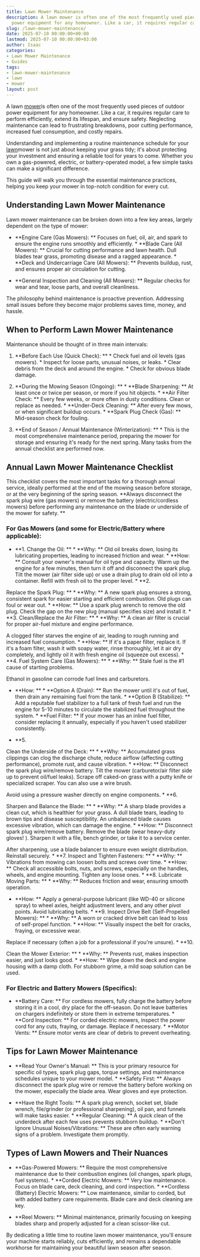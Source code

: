 ```yaml
---
title: Lawn Mower Maintenance
description: A lawn mower is often one of the most frequently used pieces of outdoor
  power equipment for any homeowner. Like a car, it requires regular care to perform...
slug: /lawn-mower-maintenance/
date: 2025-07-10 00:00:00+00:00
lastmod: 2025-07-10 00:00:00+03:00
author: Isaac
categories:
- Lawn Mower Maintenance
- Guides
tags:
- lawn-mower-maintenance
- lawn
- mower
layout: post
---
```

A lawn [mower](https://pestpolicy.com/how-to-change-a-lawn-mower-spark-plug/)is often one of the most frequently used pieces of outdoor power equipment for any homeowner. Like a car, it requires regular care to perform efficiently, extend its lifespan, and ensure safety. Neglecting maintenance can lead to frustrating breakdowns, poor cutting performance, increased fuel consumption, and costly repairs.

Understanding and implementing a routine maintenance schedule for your [lawn](https://pestpolicy.com/best-riding-lawn-mower-for-2-acres/)mower is not just about keeping your grass tidy; it's about protecting your investment and ensuring a reliable tool for years to come. Whether you own a gas-powered, electric, or battery-operated model, a few simple tasks can make a significant difference.

This guide will walk you through the essential maintenance practices, helping you keep your mower in top-notch condition for every cut.

##  Understanding Lawn Mower Maintenance

Lawn mower maintenance can be broken down into a few key areas, largely dependent on the type of mower:

* **Engine Care (Gas Mowers): ** Focuses on fuel, oil, air, and spark to ensure the engine runs smoothly and efficiently. * **Blade Care (All Mowers): ** Crucial for cutting performance and lawn health. Dull blades tear grass, promoting disease and a ragged appearance. * **Deck and Undercarriage Care (All Mowers): ** Prevents buildup, rust, and ensures proper air circulation for cutting.

* **General Inspection and Cleaning (All Mowers): ** Regular checks for wear and tear, loose parts, and overall cleanliness.

The philosophy behind maintenance is proactive prevention. Addressing small issues before they become major problems saves time, money, and hassle.

##  When to Perform Lawn Mower Maintenance

Maintenance should be thought of in three main intervals:

1. **Before Each Use (Quick Check): ** * Check fuel and oil levels (gas mowers). * Inspect for loose parts, unusual noises, or leaks. * Clear debris from the deck and around the engine. * Check for obvious blade damage.

2. **During the Mowing Season (Ongoing): ** * **Blade Sharpening: ** At least once or twice per season, or more if you hit objects. * **Air Filter Check: ** Every few weeks, or more often in dusty conditions. Clean or replace as needed. * **Under-Deck Cleaning: ** After every few mows, or when significant buildup occurs. * **Spark Plug Check (Gas): ** Mid-season check for fouling.

3. **End of Season / Annual Maintenance (Winterization): ** * This is the most comprehensive maintenance period, preparing the mower for storage and ensuring it's ready for the next spring. Many tasks from the annual checklist are performed now.

##  Annual Lawn Mower Maintenance Checklist

This checklist covers the most important tasks for a thorough annual service, ideally performed at the end of the mowing season before storage, or at the very beginning of the spring season. **Always disconnect the spark plug wire (gas mowers) or remove the battery (electric/cordless mowers) before performing any maintenance on the blade or underside of the mower for safety. **

###  For Gas Mowers (and some for Electric/Battery where applicable):

* **1. Change the Oil: ** * **Why: ** Old oil breaks down, losing its lubricating properties, leading to increased friction and wear. * **How: ** Consult your owner's manual for oil type and capacity. Warm up the engine for a few minutes, then turn it off and disconnect the spark plug. Tilt the mower (air filter side up) or use a drain plug to drain old oil into a container. Refill with fresh oil to the proper level. * **2.

Replace the Spark Plug: ** * **Why: ** A new spark plug ensures a strong, consistent spark for easier starting and efficient combustion. Old plugs can foul or wear out. * **How: ** Use a spark plug wrench to remove the old plug. Check the gap on the new plug (manual specifies size) and install it. * **3. Clean/Replace the Air Filter: ** * **Why: ** A clean air filter is crucial for proper air-fuel mixture and engine performance.

A clogged filter starves the engine of air, leading to rough running and increased fuel consumption. * **How: ** If it's a paper filter, replace it. If it's a foam filter, wash it with soapy water, rinse thoroughly, let it air dry completely, and lightly oil it with fresh engine oil (squeeze out excess). * **4. Fuel System Care (Gas Mowers): ** * **Why: ** Stale fuel is the #1 cause of starting problems.

Ethanol in gasoline can corrode fuel lines and carburetors.

* **How: ** * **Option A (Drain): ** Run the mower until it's out of fuel, then drain any remaining fuel from the tank. * **Option B (Stabilize): ** Add a reputable fuel stabilizer to a full tank of fresh fuel and run the engine for 5-10 minutes to circulate the stabilized fuel throughout the system. * **Fuel Filter: ** If your mower has an inline fuel filter, consider replacing it annually, especially if you haven't used stabilizer consistently.

* **5.

Clean the Underside of the Deck: ** * **Why: ** Accumulated grass clippings can clog the discharge chute, reduce airflow (affecting cutting performance), promote rust, and cause vibration. * **How: ** Disconnect the spark plug wire/remove battery. Tilt the mower (carburetor/air filter side up to prevent oil/fuel leaks). Scrape off caked-on grass with a putty knife or specialized scraper. You can also use a wire brush.

Avoid using a pressure washer directly on engine components. * **6.

Sharpen and Balance the Blade: ** * **Why: ** A sharp blade provides a clean cut, which is healthier for your grass. A dull blade tears, leading to brown tips and disease susceptibility. An unbalanced blade causes excessive vibration, which can damage the engine. * **How: ** Disconnect spark plug wire/remove battery. Remove the blade (wear heavy-duty gloves! ). Sharpen it with a file, bench grinder, or take it to a service center.

After sharpening, use a blade balancer to ensure even weight distribution. Reinstall securely. * **7. Inspect and Tighten Fasteners: ** * **Why: ** Vibrations from mowing can loosen bolts and screws over time. * **How: ** Check all accessible bolts, nuts, and screws, especially on the handles, wheels, and engine mounting. Tighten any loose ones. * **8. Lubricate Moving Parts: ** * **Why: ** Reduces friction and wear, ensuring smooth operation.

* **How: ** Apply a general-purpose lubricant (like WD-40 or silicone spray) to wheel axles, height adjustment levers, and any other pivot points. Avoid lubricating belts. * **9. Inspect Drive Belt (Self-Propelled Mowers): ** * **Why: ** A worn or cracked drive belt can lead to loss of self-propel function. * **How: ** Visually inspect the belt for cracks, fraying, or excessive wear.

Replace if necessary (often a job for a professional if you're unsure). * **10.

Clean the Mower Exterior: ** * **Why: ** Prevents rust, makes inspection easier, and just looks good. * **How: ** Wipe down the deck and engine housing with a damp cloth. For stubborn grime, a mild soap solution can be used.

###  For Electric and Battery Mowers (Specifics):

* **Battery Care: ** For cordless mowers, fully charge the battery before storing it in a cool, dry place for the off-season. Do not leave batteries on chargers indefinitely or store them in extreme temperatures. * **Cord Inspection: ** For corded electric mowers, inspect the power cord for any cuts, fraying, or damage. Replace if necessary. * **Motor Vents: ** Ensure motor vents are clear of debris to prevent overheating.

##  Tips for Lawn Mower Maintenance

* **Read Your Owner's Manual: ** This is your primary resource for specific oil types, spark plug gaps, torque settings, and maintenance schedules unique to your mower model. * **Safety First: ** Always disconnect the spark plug wire or remove the battery before working on the mower, especially the blade area. Wear gloves and eye protection.

* **Have the Right Tools: ** A spark plug wrench, socket set, blade wrench, file/grinder (or professional sharpening), oil pan, and funnels will make tasks easier. * **Regular Cleaning: ** A quick clean of the underdeck after each few uses prevents stubborn buildup. * **Don't Ignore Unusual Noises/Vibrations: ** These are often early warning signs of a problem. Investigate them promptly.

##  Types of Lawn Mowers and Their Nuances

* **Gas-Powered Mowers: ** Require the most comprehensive maintenance due to their combustion engines (oil changes, spark plugs, fuel systems). * **Corded Electric Mowers: ** Very low maintenance. Focus on blade care, deck cleaning, and cord inspection. * **Cordless (Battery) Electric Mowers: ** Low maintenance, similar to corded, but with added battery care requirements. Blade care and deck cleaning are key.

* **Reel Mowers: ** Minimal maintenance, primarily focusing on keeping blades sharp and properly adjusted for a clean scissor-like cut.

By dedicating a little time to routine lawn mower maintenance, you'll ensure your machine starts reliably, cuts efficiently, and remains a dependable workhorse for maintaining your beautiful lawn season after season.
